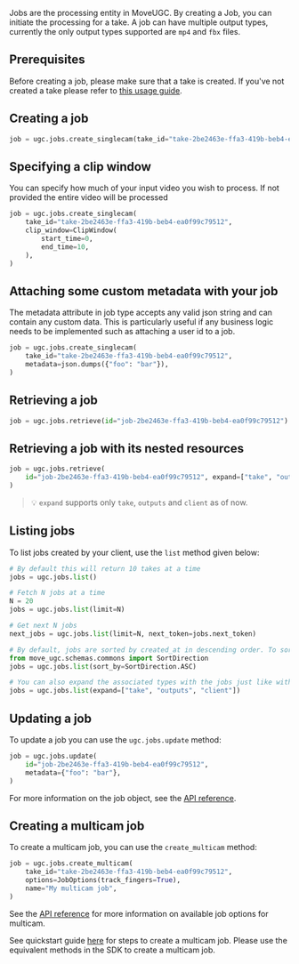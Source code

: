 Jobs are the processing entity in MoveUGC. By creating a Job, you can initiate the processing for a take.
A job can have multiple output types, currently the only output types supported are `mp4` and `fbx` files.

## Prerequisites

Before creating a job, please make sure that a take is created. If you've not created a take please refer to [this usage guide](/move-ugc-python/latest/getting-started/usage/take/).

## Creating a job

```python
job = ugc.jobs.create_singlecam(take_id="take-2be2463e-ffa3-419b-beb4-ea0f99c79512")
```

## Specifying a clip window

You can specify how much of your input video you wish to process. If not provided the entire
video will be processed

```python
job = ugc.jobs.create_singlecam(
    take_id="take-2be2463e-ffa3-419b-beb4-ea0f99c79512",
    clip_window=ClipWindow(
        start_time=0,
        end_time=10,
    ),
)


```
## Attaching some custom metadata with your job

The metadata attribute in job type accepts any valid json string and can contain any custom data. This is particularly useful if any business logic needs to be implemented such as attaching a user id to a job.

```python
job = ugc.jobs.create_singlecam(
    take_id="take-2be2463e-ffa3-419b-beb4-ea0f99c79512",
    metadata=json.dumps({"foo": "bar"}),
)
```

## Retrieving a job

```python
job = ugc.jobs.retrieve(id="job-2be2463e-ffa3-419b-beb4-ea0f99c79512")
```

## Retrieving a job with its nested resources

```python
job = ugc.jobs.retrieve(
    id="job-2be2463e-ffa3-419b-beb4-ea0f99c79512", expand=["take", "outputs", "client"]
)
```

> 💡 `expand` supports only `take`, `outputs` and `client` as of now.


## Listing jobs

To list jobs created by your client, use the `list` method given below:

```python
# By default this will return 10 takes at a time
jobs = ugc.jobs.list()

# Fetch N jobs at a time
N = 20
jobs = ugc.jobs.list(limit=N)

# Get next N jobs
next_jobs = ugc.jobs.list(limit=N, next_token=jobs.next_token)

# By default, jobs are sorted by created_at in descending order. To sort by ascending order, use the sort_by parameter
from move_ugc.schemas.commons import SortDirection
jobs = ugc.jobs.list(sort_by=SortDirection.ASC)

# You can also expand the associated types with the jobs just like with .retrieve()
jobs = ugc.jobs.list(expand=["take", "outputs", "client"])
```

## Updating a job

To update a job you can use the `ugc.jobs.update` method:

```python
job = ugc.jobs.update(
    id="job-2be2463e-ffa3-419b-beb4-ea0f99c79512",
    metadata={"foo": "bar"},
)
```

For more information on the job object, see the [API reference](/move-ugc-python/latest/api-reference/schemas/job/).


## Creating a multicam job

To create a multicam job, you can use the `create_multicam` method:

```python
job = ugc.jobs.create_multicam(
    take_id="take-2be2463e-ffa3-419b-beb4-ea0f99c79512",
    options=JobOptions(track_fingers=True),
    name="My multicam job",
)
```

See the [API reference](/move-ugc-python/latest/api-reference/services/job/#move_ugc.schemas.job.JobOptions) for more information on available job options for multicam.

See quickstart guide [here](https://move-ai.github.io/move-ugc-api/getting-started/multicam/quickstart/) for steps to create a multicam job. Please use the equivalent methods in the SDK to create a multicam job.